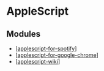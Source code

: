 # AppleScript

Modules
---

- [[applescript-for-spotify]]
- [[applescript-for-google-chrome]]
- [[applescript-wiki]]

[//begin]: # "Autogenerated link references for markdown compatibility"
[applescript-for-spotify]: applescript-for-spotify.md "AppleScript for Spotify"
[applescript-for-google-chrome]: applescript-for-google-chrome.md "AppleScript for Google Chrome"
[applescript-wiki]: wiki/applescript-wiki.md "AppleScript Wiki"
[//end]: # "Autogenerated link references"